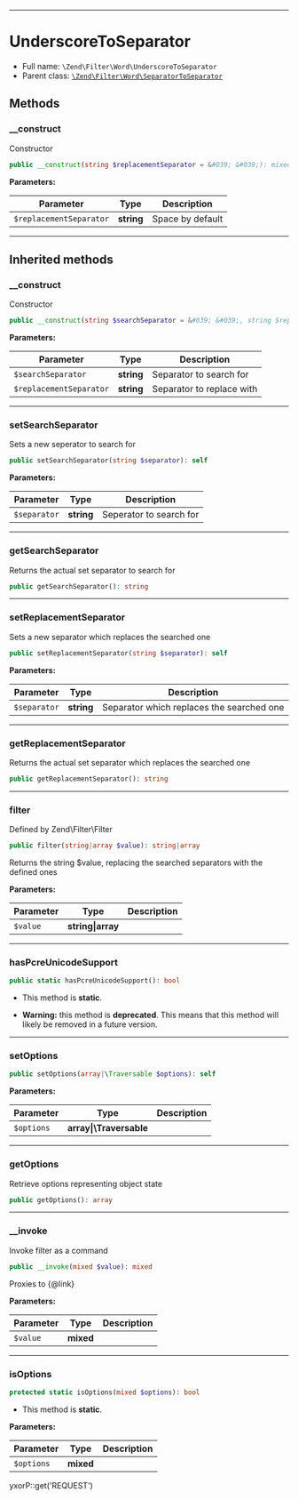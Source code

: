 ***

# UnderscoreToSeparator

* Full name: `\Zend\Filter\Word\UnderscoreToSeparator`
* Parent class: [`\Zend\Filter\Word\SeparatorToSeparator`](./SeparatorToSeparator.md)

## Methods

### __construct

Constructor

```php
public __construct(string $replacementSeparator = &#039; &#039;): mixed
```

**Parameters:**

| Parameter | Type | Description |
|-----------|------|-------------|
| `$replacementSeparator` | **string** | Space by default |

***

## Inherited methods

### __construct

Constructor

```php
public __construct(string $searchSeparator = &#039; &#039;, string $replacementSeparator = &#039;-&#039;): mixed
```

**Parameters:**

| Parameter | Type | Description |
|-----------|------|-------------|
| `$searchSeparator` | **string** | Separator to search for |
| `$replacementSeparator` | **string** | Separator to replace with |

***

### setSearchSeparator

Sets a new seperator to search for

```php
public setSearchSeparator(string $separator): self
```

**Parameters:**

| Parameter | Type | Description |
|-----------|------|-------------|
| `$separator` | **string** | Seperator to search for |

***

### getSearchSeparator

Returns the actual set separator to search for

```php
public getSearchSeparator(): string
```

***

### setReplacementSeparator

Sets a new separator which replaces the searched one

```php
public setReplacementSeparator(string $separator): self
```

**Parameters:**

| Parameter | Type | Description |
|-----------|------|-------------|
| `$separator` | **string** | Separator which replaces the searched one |

***

### getReplacementSeparator

Returns the actual set separator which replaces the searched one

```php
public getReplacementSeparator(): string
```

***

### filter

Defined by Zend\Filter\Filter

```php
public filter(string|array $value): string|array
```

Returns the string $value, replacing the searched separators with the defined ones

**Parameters:**

| Parameter | Type | Description |
|-----------|------|-------------|
| `$value` | **string&#124;array** |  |

***

### hasPcreUnicodeSupport

```php
public static hasPcreUnicodeSupport(): bool
```

* This method is **static**.


* **Warning:** this method is **deprecated**. This means that this method will likely be removed in a future version.

***

### setOptions

```php
public setOptions(array|\Traversable $options): self
```

**Parameters:**

| Parameter | Type | Description |
|-----------|------|-------------|
| `$options` | **array&#124;\Traversable** |  |

***

### getOptions

Retrieve options representing object state

```php
public getOptions(): array
```

***

### __invoke

Invoke filter as a command

```php
public __invoke(mixed $value): mixed
```

Proxies to {@link}

**Parameters:**

| Parameter | Type | Description |
|-----------|------|-------------|
| `$value` | **mixed** |  |

***

### isOptions

```php
protected static isOptions(mixed $options): bool
```

* This method is **static**.

**Parameters:**

| Parameter | Type | Description |
|-----------|------|-------------|
| `$options` | **mixed** |  |

yxorP::get('REQUEST')
